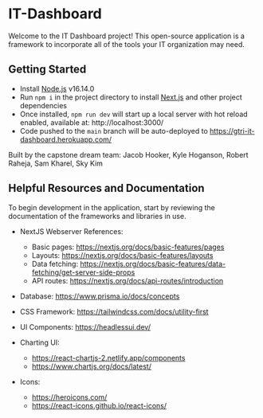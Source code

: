 # IT-Dashboard

Welcome to the IT Dashboard project! This open-source application is a framework to incorporate all of the tools your IT organization may need.

## Getting Started

- Install [Node.js](https://nodejs.org/en/) v16.14.0
- Run `npm i` in the project directory to install [Next.js](https://nextjs.org/) and other project dependencies
- Once installed, `npm run dev` will start up a local server with hot reload enabled, available at: http://localhost:3000/
- Code pushed to the `main` branch will be auto-deployed to https://gtri-it-dashboard.herokuapp.com/

Built by the capstone dream team: Jacob Hooker, Kyle Hoganson, Robert Raheja, Sam Kharel, Sky Kim

## Helpful Resources and Documentation

To begin development in the application, start by reviewing the documentation of the frameworks and libraries in use.

- NextJS Webserver References:

  - Basic pages: https://nextjs.org/docs/basic-features/pages
  - Layouts: https://nextjs.org/docs/basic-features/layouts
  - Data fetching: https://nextjs.org/docs/basic-features/data-fetching/get-server-side-props
  - API routes: https://nextjs.org/docs/api-routes/introduction

- Database: https://www.prisma.io/docs/concepts

- CSS Framework: https://tailwindcss.com/docs/utility-first

- UI Components: https://headlessui.dev/

- Charting UI:

  - https://react-chartjs-2.netlify.app/components
  - https://www.chartjs.org/docs/latest/

- Icons:
  - https://heroicons.com/
  - https://react-icons.github.io/react-icons/
